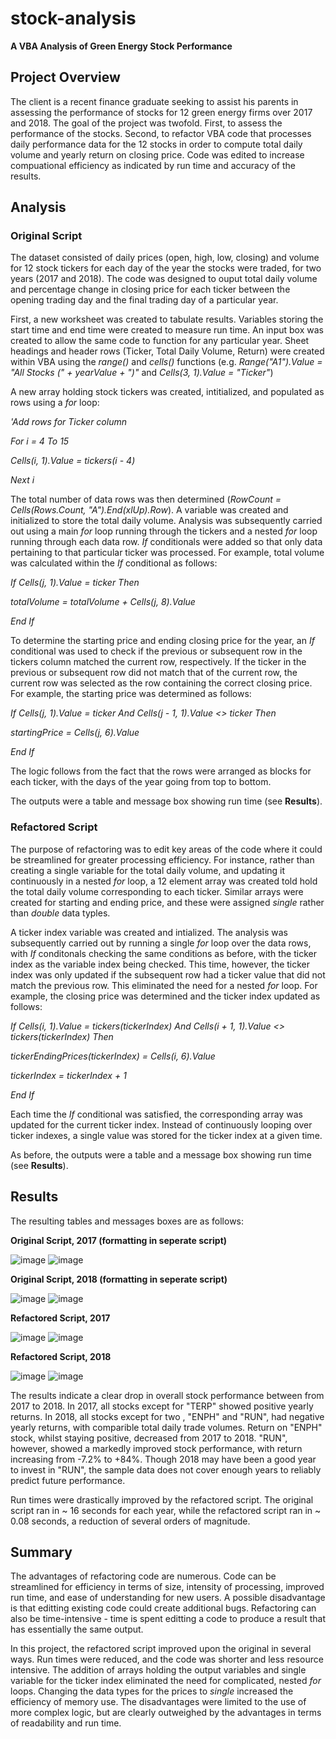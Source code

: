 # stock-analysis
**A VBA Analysis of Green Energy Stock Performance**

## Project Overview

The client is a recent finance graduate seeking to assist his parents in assessing the performance of stocks for 12 green energy firms over 2017 and 2018. The goal of the project was twofold. First, to assess the performance of the stocks. Second, to refactor VBA code that processes daily performance data for the 12 stocks in order to compute total daily volume and yearly return on closing price. Code was edited to increase compuational efficiency as indicated by run time and accuracy of the results.

## Analysis

### Original Script

The dataset consisted of daily prices (open, high, low, closing) and volume for 12 stock tickers for each day of the year the stocks were traded, for two years (2017 and 2018). The code was designed to ouput total daily volume and percentage change in closing price for each ticker between the opening trading day and the final trading day of a particular year.

First, a new worksheet was created to tabulate results. Variables storing the start time and end time were created to measure run time. An input box was created to allow the same code to function for any particular year. Sheet headings and header rows (Ticker, Total Daily Volume, Return) were created within VBA using the *range()* and *cells()* functions (e.g. *Range("A1").Value = "All Stocks (" + yearValue + ")"* and *Cells(3, 1).Value = "Ticker"*)

A new array holding stock tickers was created, intitialized, and populated as rows using a *for* loop:

*'Add rows for Ticker column*

*For i = 4 To 15*

*Cells(i, 1).Value = tickers(i - 4)*

*Next i*

The total number of data rows was then determined (*RowCount = Cells(Rows.Count, "A").End(xlUp).Row*). A variable was created and initialized to store the total daily volume. Analysis was subsequently carried out using a main *for* loop running through the tickers and a nested *for* loop running through each data row. *If* conditionals were added so that only data pertaining to that particular ticker was processed. For example, total volume was calculated within the *If* conditional as follows:

*If Cells(j, 1).Value = ticker Then*
    
*totalVolume = totalVolume + Cells(j, 8).Value*
    
*End If*

To determine the starting price and ending closing price for the year, an *If* conditional was used to check if the previous or subsequent row in the tickers column matched the current row, respectively. If the ticker in the previous or subsequent row did not match that of the current row, the current row was selected as the row containing the correct closing price. For example, the starting price was determined as follows:

*If Cells(j, 1).Value = ticker And Cells(j - 1, 1).Value <> ticker Then*
    
*startingPrice = Cells(j, 6).Value*
    
*End If*

The logic follows from the fact that the rows were arranged as blocks for each ticker, with the days of the year going from top to bottom.

The outputs were a table and message box showing run time (see **Results**).

### Refactored Script

The purpose of refactoring was to edit key areas of the code where it could be streamlined for greater processing efficiency. For instance, rather than creating a single variable for the total daily volume, and updating it continuously in a nested *for* loop, a 12 element array was created told hold the total daily volume corresponding to each ticker. Similar arrays were created for starting and ending price, and these were assigned *single* rather than *double* data typles.

A ticker index variable was created and intialized. The analysis was subsequently carried out by running a single *for* loop over the data rows, with *If* conditonals checking the same conditions as before, with the ticker index as the variable index being checked. This time, however, the  ticker index was only updated if the subsequent row had a ticker value that did not match the previous row. This eliminated the need for a nested *for* loop. For example, the closing price was determined and the ticker index updated as follows:

*If Cells(i, 1).Value = tickers(tickerIndex) And Cells(i + 1, 1).Value <> tickers(tickerIndex) Then*
        
*tickerEndingPrices(tickerIndex) = Cells(i, 6).Value*
           
*tickerIndex = tickerIndex + 1*

 *End If*
 
 Each time the *If* conditional was satisfied, the corresponding array was updated for the current ticker index. Instead of continuously looping over ticker indexes, a single value was stored for the ticker index at a given time.
 
 As before, the outputs were a table and a message box showing run time (see **Results**).
 
 ## Results
 
 The resulting tables and messages boxes are as follows:
 
 **Original Script, 2017 (formatting in seperate script)**

![image](https://user-images.githubusercontent.com/79061124/111076923-c9db9700-84c4-11eb-8737-2316e3f06cc2.png) ![image](https://user-images.githubusercontent.com/79061124/111077002-2f2f8800-84c5-11eb-98ae-3cc1ba9a3cf3.png)

**Original Script, 2018 (formatting in seperate script)**

![image](https://user-images.githubusercontent.com/79061124/111077231-2c816280-84c6-11eb-8a62-26d87c927f16.png) ![image](https://user-images.githubusercontent.com/79061124/111077247-41f68c80-84c6-11eb-8eba-1ec7d1669531.png)

**Refactored Script, 2017**

![image](https://user-images.githubusercontent.com/79061124/111078135-86842700-84ca-11eb-9203-64a73bc0129e.png) ![image](https://user-images.githubusercontent.com/79061124/111078154-94d24300-84ca-11eb-8c55-eaea599a33c0.png)

**Refactored Script, 2018**

![image](https://user-images.githubusercontent.com/79061124/111078218-c6e3a500-84ca-11eb-8422-2586b1622042.png) ![image](https://user-images.githubusercontent.com/79061124/111078232-d4009400-84ca-11eb-8e4c-36bbd687d27c.png)

The results indicate a clear drop in overall stock performance between from 2017 to 2018. In 2017, all stocks except for "TERP" showed positive yearly returns. In 2018, all stocks except for two , "ENPH" and "RUN", had negative yearly returns, with comparible total daily trade volumes. Return on "ENPH" stock, whilst staying positive, decreased from 2017 to 2018. "RUN", however, showed a markedly improved stock performance, with return increasing from -7.2% to +84%. Though 2018 may have been a good year to invest in "RUN", the sample data does not cover enough years to reliably predict future performance.

Run times were drastically improved by the refactored script. The original script ran in ~ 16 seconds for each year, while the refactored script ran in ~ 0.08 seconds, a reduction of several orders of magnitude.

## Summary

The advantages of refactoring code are numerous. Code can be streamlined for efficiency in terms of size, intensity of processing, improved run time, and ease of understanding for new users. A possible disadvantage is that editting existing code could create additional bugs. Refactoring can also be time-intensive - time is spent editting a code to produce a result that has essentially the same output.

In this project, the refactored script improved upon the original in several ways. Run times were reduced, and the code was shorter and less resource intensive. The addition of arrays holding the output variables and single variable for the ticker index eliminated the need for complicated, nested *for* loops. Changing the data types for the prices to *single* increased the efficiency of memory use. The disadvantages were limited to the use of more complex logic, but are clearly outweighed by the advantages in terms of readability and run time.


